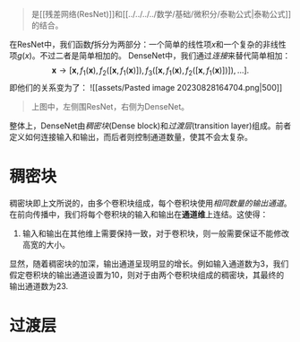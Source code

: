 > 是[[残差网络(ResNet)]]和[[../../../../数学/基础/微积分/泰勒公式|泰勒公式]]的结合。

在ResNet中，我们函数$f$拆分为两部分：一个简单的线性项$x$和一个复杂的非线性项$g(x)$。不过二者是简单相加的。
DenseNet中，我们通过*连接*来替代简单相加：
$$
\mathbf{x} \to \left[
\mathbf{x},
f_1(\mathbf{x}),
f_2([\mathbf{x}, f_1(\mathbf{x})]), f_3([\mathbf{x}, f_1(\mathbf{x}), f_2([\mathbf{x}, f_1(\mathbf{x})])]), \ldots\right].
$$
即他们的关系变为了：
![[assets/Pasted image 20230828164704.png|500]]
> 上图中，左侧围ResNet，右侧为DenseNet。

整体上，DenseNet由*稠密块*(Dense block)和*过渡层*(transition layer)组成。前者定义如何连接输入和输出，而后者则控制通道数量，使其不会太复杂。

# 稠密块
稠密块即上文所说的，由多个卷积块组成，每个卷积块使用*相同数量的输出通道*。在前向传播中，我们将每个卷积块的输入和输出在**通道维**上连结。这使得：
1. 输入和输出在其他维上需要保持一致，对于卷积块，则一般需要保证不能修改高宽的大小。

显然，随着稠密块的加深，输出通道呈现明显的增长。例如输入通道数为3，我们假定卷积块的输出通道设置为10，则对于由两个卷积块组成的稠密块，其最终的输出通道数为23.
# 过渡层